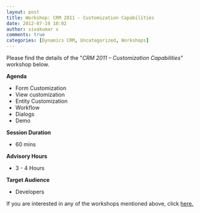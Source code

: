 ```yaml
---
layout: post
title: Workshop: CRM 2011 - Customization Capabilities
date: 2012-07-19 10:02
author: sivakumar v
comments: true
categories: [Dynamics CRM, Uncategorized, Workshops]
---
```

<p>Please find the details of the "<em>CRM 2011 &ndash; Customization Capabilities</em>" workshop below.<p><strong>Agenda</strong></p><ul>
<li>Form Customization</li>
<li>View customization</li>
<li>Entity Customization</li>
<li>Workflow</li>
<li>Dialogs</li>
<li>Demo</li>
</ul><p><strong>Session Duration</strong></p><ul>
<li>60 mins</li>
</ul><p><strong>Advisory Hours</strong></p><ul>
<li>3 - 4 Hours</li>
</ul><p><strong>Target Audience</strong></p><ul>
<li>Developers</li>
</ul><p>If you are interested in any of the workshops mentioned above, click <a href="mailto:blog_ptsdynamics@microsoft.com?Subject=Dynamics%20CRM%20Workshops%20-%20Registration&amp;Body=PLEASE%20FILL%20IN%20THE%20FOLLOWING%20DETAILS%0A%0AName%3A%0ACompany%20Name%3A%0APartner%20ID%3A%0AContact%20number%3A%0AEmail%20ID%3A%0AProducts%20interested%20in%3A%0ASessions%20interested%20in%3A">here.</a></p></p>

